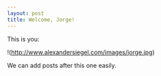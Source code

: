 ```yaml
---
layout: post
title: Welcome, Jorge!
---
```


This is you:

!(http://www.alexandersiegel.com/images/jorge.jpg)

We can add posts after this one easily.
